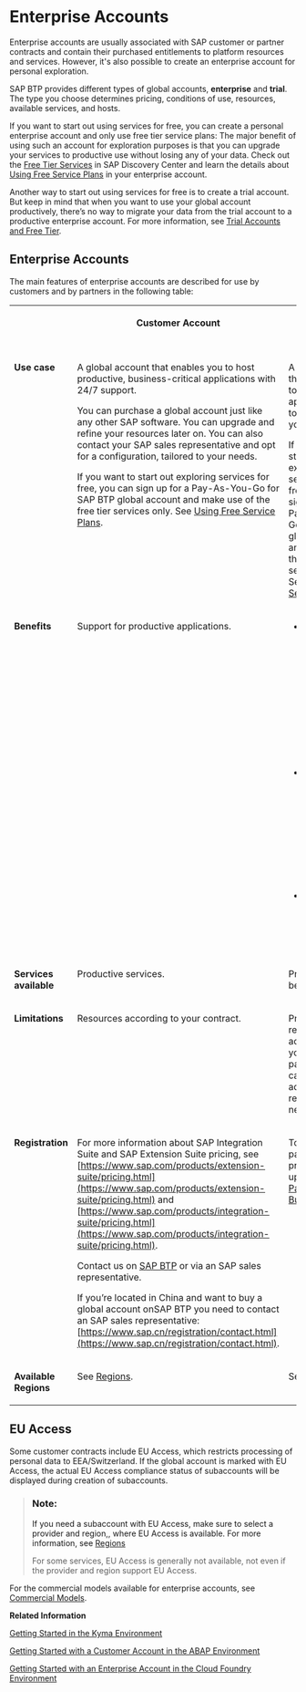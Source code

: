 <!-- loio171511cc425c4e079d0684936486eee6 -->

# Enterprise Accounts

Enterprise accounts are usually associated with SAP customer or partner contracts and contain their purchased entitlements to platform resources and services. However, it's also possible to create an enterprise account for personal exploration.

SAP BTP provides different types of global accounts, **enterprise** and **trial**. The type you choose determines pricing, conditions of use, resources, available services, and hosts.

If you want to start out using services for free, you can create a personal enterprise account and only use free tier service plans: The major benefit of using such an account for exploration purposes is that you can upgrade your services to productive use without losing any of your data. Check out the [Free Tier Services](https://discovery-center.cloud.sap/#/viewServices?provider=all&regions=all&category=freetierservices) in SAP Discovery Center and learn the details about [Using Free Service Plans](using-free-service-plans-524e108.md) in your enterprise account.

Another way to start out using services for free is to create a trial account. But keep in mind that when you want to use your global account productively, there’s no way to migrate your data from the trial account to a productive enterprise account. For more information, see [Trial Accounts and Free Tier](trial-accounts-and-free-tier-046f127.md).



<a name="loio171511cc425c4e079d0684936486eee6__section_fc5_nwf_5gb"/>

## Enterprise Accounts

The main features of enterprise accounts are described for use by customers and by partners in the following table:


<table>
<tr>
<th valign="top">



</th>
<th valign="top">

Customer Account



</th>
<th valign="top">

Partner Account



</th>
</tr>
<tr>
<td valign="top">

 **Use case** 



</td>
<td valign="top">

A global account that enables you to host productive, business-critical applications with 24/7 support.

You can purchase a global account just like any other SAP software. You can upgrade and refine your resources later on. You can also contact your SAP sales representative and opt for a configuration, tailored to your needs.

If you want to start out exploring services for free, you can sign up for a Pay-As-You-Go for SAP BTP global account and make use of the free tier services only. See [Using Free Service Plans](using-free-service-plans-524e108.md).



</td>
<td valign="top">

A global account that enables you to build applications and to sell them to your customers.

If you want to start out exploring services for free, you can sign up for a Pay-As-You-Go for SAP BTP global account and make use of the free tier services only. See [Using Free Service Plans](using-free-service-plans-524e108.md).



</td>
</tr>
<tr>
<td valign="top">

 **Benefits** 



</td>
<td valign="top">

Support for productive applications.



</td>
<td valign="top">

-   Includes SAP Application Development licenses that enable you to get started with scenarios across cloud and on-premise applications.

-   Offers the opportunity to certify applications and receive SAP partner logo package with usage policies.

-   Advertise and sell applications via the SAP Store




</td>
</tr>
<tr>
<td valign="top">

 **Services available** 



</td>
<td valign="top">

Productive services.



</td>
<td valign="top">

Productive and beta services.



</td>
</tr>
<tr>
<td valign="top">

 **Limitations** 



</td>
<td valign="top">

Resources according to your contract.



</td>
<td valign="top">

Predefined resources according to your partner package. You can purchase additional resources if necessary.



</td>
</tr>
<tr>
<td valign="top">

 **Registration** 



</td>
<td valign="top">

For more information about SAP Integration Suite and SAP Extension Suite pricing, see [https://www.sap.com/products/extension-suite/pricing.html](https://www.sap.com/products/extension-suite/pricing.html) and [https://www.sap.com/products/integration-suite/pricing.html](https://www.sap.com/products/integration-suite/pricing.html).

Contact us on [SAP BTP](https://www.sap.com/products/business-technology-platform.html) or via an SAP sales representative.

If you’re located in China and want to buy a global account onSAP BTP you need to contact an SAP sales representative: [https://www.sap.cn/registration/contact.html](https://www.sap.cn/registration/contact.html).



</td>
<td valign="top">

To join the partner program, sign up for [SAP Partner Edge - Build](https://www.sap.com/partner/become/partneredge-build.html).



</td>
</tr>
<tr>
<td valign="top">

 **Available Regions** 



</td>
<td valign="top">

See [Regions](regions-350356d.md#loio350356d1dc314d3199dca15bd2ab9b0e).



</td>
<td valign="top">

See [Regions](regions-350356d.md#loio350356d1dc314d3199dca15bd2ab9b0e).



</td>
</tr>
</table>



<a name="loio171511cc425c4e079d0684936486eee6__section_hbn_sbl_v4b"/>

## EU Access

Some customer contracts include EU Access, which restricts processing of personal data to EEA/Switzerland. If the global account is marked with EU Access, the actual EU Access compliance status of subaccounts will be displayed during creation of subaccounts.

> ### Note:  
> If you need a subaccount with EU Access, make sure to select a provider and region,, where EU Access is available. For more information, see [Regions](regions-350356d.md#loio350356d1dc314d3199dca15bd2ab9b0e)
> 
> For some services, EU Access is generally not available, not even if the provider and region support EU Access.



For the commercial models available for enterprise accounts, see [Commercial Models](commercial-models-263d400.md).

**Related Information**  


[Getting Started in the Kyma Environment](../20-getting-started/getting-started-in-the-kyma-environment-d1abd18.md "As an administrator, you must perform several steps to set up a fully operational Kyma environment to which you can connect the chosen SAP solutions.")

[Getting Started with a Customer Account in the ABAP Environment](../20-getting-started/getting-started-with-a-customer-account-in-the-abap-environment-e34a329.md "After you have purchased a customer account, learn how to get started in the ABAP environment.")

[Getting Started with an Enterprise Account in the Cloud Foundry Environment](../20-getting-started/getting-started-with-an-enterprise-account-in-the-cloud-foundry-environment-56440ab.md "Quickly get started with an enterprise account.")

